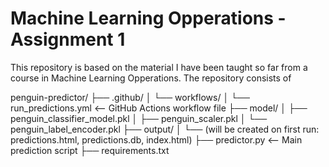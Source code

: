 # Machine Learning Opperations - Assignment 1
This repository is based on the material I have been taught so far from a course in Machine Learning Opperations. The repository consists of 

penguin-predictor/
├── .github/
│   └── workflows/
│       └── run_predictions.yml       <-- GitHub Actions workflow file
├── model/
│   ├── penguin_classifier_model.pkl
│   ├── penguin_scaler.pkl
│   └── penguin_label_encoder.pkl
├── output/
│   └── (will be created on first run: predictions.html, predictions.db, index.html)
├── predictor.py                      <-- Main prediction script
├── requirements.txt
